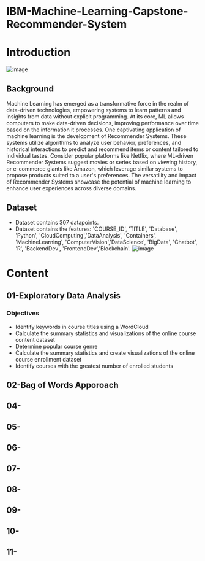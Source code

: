 # IBM-Machine-Learning-Capstone-Recommender-System

# Introduction
![image](https://github.com/natrinJump/IBM_Machine_Learning_Recommender_System/assets/143831822/bbd5f878-d9ef-49f1-ac32-42ac4a4e5305)

## Background
Machine Learning has emerged as a transformative force in the realm of data-driven technologies, empowering systems to learn patterns and insights from data without explicit programming. At its core, ML allows computers to make data-driven decisions, improving performance over time based on the information it processes. One captivating application of machine learning is the development of Recommender Systems. These systems utilize algorithms to analyze user behavior, preferences, and historical interactions to predict and recommend items or content tailored to individual tastes. Consider popular platforms like Netflix, where ML-driven Recommender Systems suggest movies or series based on viewing history, or e-commerce giants like Amazon, which leverage similar systems to propose products suited to a user's preferences. The versatility and impact of Recommender Systems showcase the potential of machine learning to enhance user experiences across diverse domains.

## Dataset
* Dataset contains 307 datapoints.
* Dataset contains the features: 'COURSE_ID', 'TITLE', 'Database', 'Python', 'CloudComputing','DataAnalysis', 'Containers', 'MachineLearning', 'ComputerVision','DataScience', 'BigData', 'Chatbot', 'R', 'BackendDev', 'FrontendDev','Blockchain'.
![image](https://github.com/natrinJump/IBM_Machine_Learning_Recommender_System/assets/143831822/38175328-2c04-4f7c-82b8-eac2e2ec24cd)


# Content

## 01-Exploratory Data Analysis
### Objectives
* Identify keywords in course titles using a WordCloud
* Calculate the summary statistics and visualizations of the online course content dataset
* Determine popular course genre
* Calculate the summary statistics and create visualizations of the online course enrollment dataset
* Identify courses with the greatest number of enrolled students



## 02-Bag of Words Apporoach


## 04-


## 05-


## 06-


## 07-


## 08-


## 09-


## 10-


## 11-




